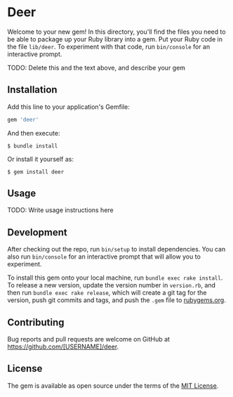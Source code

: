 # Deer

Welcome to your new gem! In this directory, you'll find the files you need to be able to package up your Ruby library into a gem. Put your Ruby code in the file `lib/deer`. To experiment with that code, run `bin/console` for an interactive prompt.

TODO: Delete this and the text above, and describe your gem

## Installation

Add this line to your application's Gemfile:

```ruby
gem 'deer'
```

And then execute:

    $ bundle install

Or install it yourself as:

    $ gem install deer

## Usage

TODO: Write usage instructions here

## Development

After checking out the repo, run `bin/setup` to install dependencies. You can also run `bin/console` for an interactive prompt that will allow you to experiment.

To install this gem onto your local machine, run `bundle exec rake install`. To release a new version, update the version number in `version.rb`, and then run `bundle exec rake release`, which will create a git tag for the version, push git commits and tags, and push the `.gem` file to [rubygems.org](https://rubygems.org).

## Contributing

Bug reports and pull requests are welcome on GitHub at https://github.com/[USERNAME]/deer.


## License

The gem is available as open source under the terms of the [MIT License](https://opensource.org/licenses/MIT).
